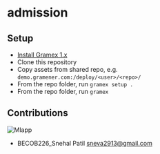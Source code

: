 # admission

## Setup

- [Install Gramex 1.x](https://learn.gramener.com/guide/install/)
- Clone this repository
- Copy assets from shared repo, e.g. `demo.gramener.com:/deploy/<user>/<repo>/`
- From the repo folder, run `gramex setup .`
- From the repo folder, run `gramex`

## Contributions
![Mlapp](https://user-images.githubusercontent.com/51523547/132973235-9b3f68ae-730a-440c-b20f-96e281ad563e.png)


- BECOB226_Snehal Patil <sneva2913@gmail.com>
